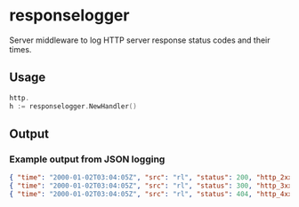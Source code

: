 # responselogger

Server middleware to log HTTP server response status codes and their times.

## Usage

```go
http.
h := responselogger.NewHandler()
```

## Output

### Example output from JSON logging

```json
{ "time": "2000-01-02T03:04:05Z", "src": "rl", "status": 200, "http_2xx": 1, "len": 454, "ms": 200, "path": "/test" }
{ "time": "2000-01-02T03:04:05Z", "src": "rl", "status": 300, "http_3xx": 1, "len": 656, "ms": 200, "path": "/test" }
{ "time": "2000-01-02T03:04:05Z", "src": "rl", "status": 404, "http_4xx": 1, "len": 757, "ms": 200, "path": "/test" }
```